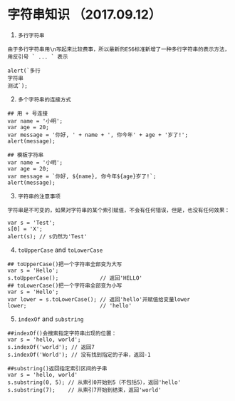 # 字符串知识 （2017.09.12）

1. `多行字符串`
```
由于多行字符串用\n写起来比较费事，所以最新的ES6标准新增了一种多行字符串的表示方法，用反引号 ` ... ` 表示

alert(`多行
字符串
测试`);
```
2. `多个字符串的连接方式`
```
## 用 + 号连接
var name = '小明';
var age = 20;
var message = '你好, ' + name + ', 你今年' + age + '岁了!';
alert(message);

## 模板字符串
var name = '小明';
var age = 20;
var message = `你好, ${name}, 你今年${age}岁了!`;
alert(message);
```
3. `字符串的注意事项`
```
字符串是不可变的，如果对字符串的某个索引赋值，不会有任何错误，但是，也没有任何效果：

var s = 'Test';
s[0] = 'X';
alert(s); // s仍然为'Test'
```
4. `toUpperCase` and `toLowerCase`
```
## toUpperCase()把一个字符串全部变为大写
var s = 'Hello';
s.toUpperCase();             // 返回'HELLO'
## toLowerCase()把一个字符串全部变为小写
var s = 'Hello';
var lower = s.toLowerCase(); // 返回'hello'并赋值给变量lower
lower;                       // 'hello'
```
5. `indexOf` and `substring`
```
##indexOf()会搜索指定字符串出现的位置：
var s = 'hello, world';
s.indexOf('world'); // 返回7
s.indexOf('World'); // 没有找到指定的子串，返回-1

##substring()返回指定索引区间的子串
var s = 'hello, world'
s.substring(0, 5); // 从索引0开始到5（不包括5），返回'hello'
s.substring(7);    // 从索引7开始到结束，返回'world'
```